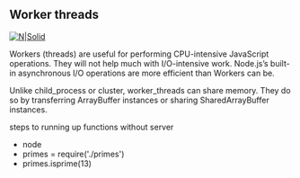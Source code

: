 ## Worker threads

[![N|Solid](https://cldup.com/dTxpPi9lDf.thumb.png)](https://nodesource.com/products/nsolid)

Workers (threads) are useful for performing CPU-intensive JavaScript operations. They will not help much with I/O-intensive work. Node.js’s built-in asynchronous I/O operations are more efficient than Workers can be.

Unlike child_process or cluster, worker_threads can share memory. They do so by transferring ArrayBuffer instances or sharing SharedArrayBuffer instances.

steps to running up functions without server

- node
- primes = require('./primes')
- primes.isprime(13)